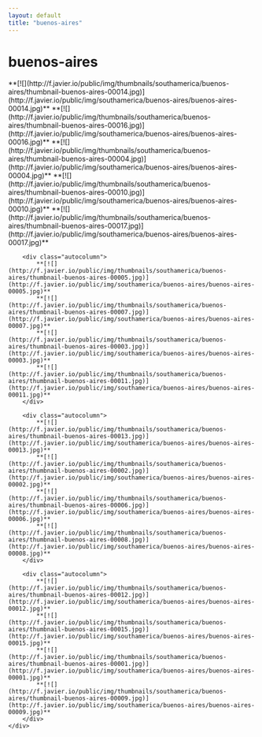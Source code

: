 ```yaml
---
layout: default
title: "buenos-aires"
---
```


<h1 class="page" style="padding-left:0%;">buenos-aires</h1>
<div class="page">
    <div class="autowide">
        <div class="autocolumn">
            **[![](http://f.javier.io/public/img/thumbnails/southamerica/buenos-aires/thumbnail-buenos-aires-00014.jpg)](http://f.javier.io/public/img/southamerica/buenos-aires/buenos-aires-00014.jpg)**
            **[![](http://f.javier.io/public/img/thumbnails/southamerica/buenos-aires/thumbnail-buenos-aires-00016.jpg)](http://f.javier.io/public/img/southamerica/buenos-aires/buenos-aires-00016.jpg)**
            **[![](http://f.javier.io/public/img/thumbnails/southamerica/buenos-aires/thumbnail-buenos-aires-00004.jpg)](http://f.javier.io/public/img/southamerica/buenos-aires/buenos-aires-00004.jpg)**
            **[![](http://f.javier.io/public/img/thumbnails/southamerica/buenos-aires/thumbnail-buenos-aires-00010.jpg)](http://f.javier.io/public/img/southamerica/buenos-aires/buenos-aires-00010.jpg)**
            **[![](http://f.javier.io/public/img/thumbnails/southamerica/buenos-aires/thumbnail-buenos-aires-00017.jpg)](http://f.javier.io/public/img/southamerica/buenos-aires/buenos-aires-00017.jpg)**
        </div>

        <div class="autocolumn">
            **[![](http://f.javier.io/public/img/thumbnails/southamerica/buenos-aires/thumbnail-buenos-aires-00005.jpg)](http://f.javier.io/public/img/southamerica/buenos-aires/buenos-aires-00005.jpg)**
            **[![](http://f.javier.io/public/img/thumbnails/southamerica/buenos-aires/thumbnail-buenos-aires-00007.jpg)](http://f.javier.io/public/img/southamerica/buenos-aires/buenos-aires-00007.jpg)**
            **[![](http://f.javier.io/public/img/thumbnails/southamerica/buenos-aires/thumbnail-buenos-aires-00003.jpg)](http://f.javier.io/public/img/southamerica/buenos-aires/buenos-aires-00003.jpg)**
            **[![](http://f.javier.io/public/img/thumbnails/southamerica/buenos-aires/thumbnail-buenos-aires-00011.jpg)](http://f.javier.io/public/img/southamerica/buenos-aires/buenos-aires-00011.jpg)**
        </div>

        <div class="autocolumn">
            **[![](http://f.javier.io/public/img/thumbnails/southamerica/buenos-aires/thumbnail-buenos-aires-00013.jpg)](http://f.javier.io/public/img/southamerica/buenos-aires/buenos-aires-00013.jpg)**
            **[![](http://f.javier.io/public/img/thumbnails/southamerica/buenos-aires/thumbnail-buenos-aires-00002.jpg)](http://f.javier.io/public/img/southamerica/buenos-aires/buenos-aires-00002.jpg)**
            **[![](http://f.javier.io/public/img/thumbnails/southamerica/buenos-aires/thumbnail-buenos-aires-00006.jpg)](http://f.javier.io/public/img/southamerica/buenos-aires/buenos-aires-00006.jpg)**
            **[![](http://f.javier.io/public/img/thumbnails/southamerica/buenos-aires/thumbnail-buenos-aires-00008.jpg)](http://f.javier.io/public/img/southamerica/buenos-aires/buenos-aires-00008.jpg)**
        </div>

        <div class="autocolumn">
            **[![](http://f.javier.io/public/img/thumbnails/southamerica/buenos-aires/thumbnail-buenos-aires-00012.jpg)](http://f.javier.io/public/img/southamerica/buenos-aires/buenos-aires-00012.jpg)**
            **[![](http://f.javier.io/public/img/thumbnails/southamerica/buenos-aires/thumbnail-buenos-aires-00015.jpg)](http://f.javier.io/public/img/southamerica/buenos-aires/buenos-aires-00015.jpg)**
            **[![](http://f.javier.io/public/img/thumbnails/southamerica/buenos-aires/thumbnail-buenos-aires-00001.jpg)](http://f.javier.io/public/img/southamerica/buenos-aires/buenos-aires-00001.jpg)**
            **[![](http://f.javier.io/public/img/thumbnails/southamerica/buenos-aires/thumbnail-buenos-aires-00009.jpg)](http://f.javier.io/public/img/southamerica/buenos-aires/buenos-aires-00009.jpg)**
        </div>
    </div>
</div>
